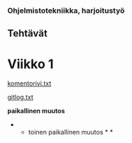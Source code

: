 ### Ohjelmistotekniikka, harjoitustyö


## Tehtävät

# Viikko 1

[komentorivi.txt](https://github.com/aaropaltemaa/ot-harjoitustyo/blob/master/.ssh/laskarit/viikko1/komentorivi.txt)

[gitlog.txt](https://github.com/aaropaltemaa/ot-harjoitustyo/blob/master/.ssh/laskarit/viikko1/gitlog.txt)

**paikallinen muutos**

* * toinen paikallinen muutos * *

